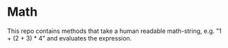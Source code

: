 # Math

This repo contains methods that take a human readable math-string, e.g. "1 + (2 + 3) * 4" and evaluates the expression.
